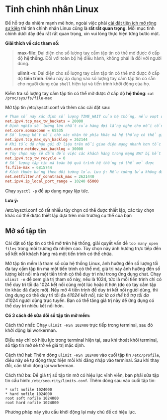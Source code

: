 # Tinh chỉnh nhân Linux

Để hỗ trợ đa nhiệm mạnh mẽ hơn, ngoài việc phải [cài đặt tiện ích mở rộng sự kiện](../install/install.md) thì tinh chỉnh nhân Linux cũng là **rất rất quan trọng**. Mỗi mục tinh chỉnh dưới đây đều rất rất quan trọng, xin vui lòng thực hiện từng bước một.

**Giải thích về các tham số:**

> **max-file**: Đại diện cho số lượng tay cầm tập tin có thể mở được ở cấp độ **hệ thống**. Đối với toàn bộ hệ điều hành, không phải là đối với người dùng.
> 
> **ulimit -n**: Đại diện cho số lượng tay cầm tập tin có thể mở được ở cấp độ **tiến trình**. Điều này áp dụng vào số lượng tay cầm tập tin có sẵn cho người dùng của `shell` hiện tại và tiến trình khởi động của họ.

Kiểm tra số lượng tay cầm tập tin có thể mở được ở cấp độ **hệ thống**: `cat /proc/sys/fs/file-max`

Mở tập tin /etc/sysctl.conf và thêm các cài đặt sau:
```conf
# Tham số này xác định số lượng TIME_WAIT của hệ thống, nếu vượt quá giá trị mặc định thì sẽ bị xoá ngay lập tức
net.ipv4.tcp_max_tw_buckets = 20000
# Định nghĩa số lượng lớn nhất của hàng đợi lắng nghe cho mỗi cổng trong toàn hệ thống
net.core.somaxconn = 65535
# Số lượng kết nối chờ xác nhận từ phía khác mà hệ thống có thể giữ trong hàng đợi
net.ipv4.tcp_max_syn_backlog = 262144
# Khi tốc độ nhận gói dữ liệu trên mỗi giao diện mạng nhanh hơn tốc độ xử lý của hạt nhân, số lượng gói dữ liệu tối đa có thể đưa vào hàng đợi
net.core.netdev_max_backlog = 30000
# Tùy chọn này sẽ dẫn đến việc các khách hàng trong mạng NAT bị hết hạn. Khuyến nghị đặt là 0. Từ phiên bản kernel 4.12 trở đi, Linux đã loại bỏ cấu hình tcp_tw_recycle. Nếu báo lỗi "No such file or directory", vui lòng bỏ qua
net.ipv4.tcp_tw_recycle = 0
# Số lượng tập tin mà toàn bộ quá trình hệ thống có thể mở được
fs.file-max = 6815744
# Kích thước bảng theo dõi tường lửa. Lưu ý: Nếu tường lửa không được bật, sẽ báo lỗi: "net.netfilter.nf_conntrack_max" is an unknown key, vui lòng bỏ qua
net.netfilter.nf_conntrack_max = 2621440
net.ipv4.ip_local_port_range = 10240 65000
```
Chạy `sysctl -p` để áp dụng ngay lập tức.

**Lưu ý:**

/etc/sysctl.conf có rất nhiều tùy chọn có thể được thiết lập, các tùy chọn khác có thể được thiết lập dựa trên môi trường cụ thể của bạn

## Mở số tập tin

Cài đặt số tập tin có thể mở trên hệ thống, giải quyết vấn đề ```too many open files``` trong môi trường đa nhiệm cao. Tùy chọn này ảnh hưởng trực tiếp đến số kết nối khách hàng mà một tiến trình có thể chứa. 

Mở tập tin mềm là tham số của hệ thống Linux, ảnh hưởng đến số lượng tối đa tay cầm tập tin mà một tiến trình có thể mở, giá trị này ảnh hưởng đến số lượng kết nối mà một tiến trình có thể duy trì như trong ứng dụng chat. Chạy `ulimit -n` để xem giá trị tham số này, nếu là 1024, tức là mỗi tiến trình chỉ có thể duy trì tối đa 1024 kết nối cùng một lúc hoặc ít hơn (do có tay cầm tập tin khác đã được mở). Nếu mở 4 tiến trình để duy trì kết nối người dùng, thì ứng dụng có thể duy trì tối đa 4*1024 kết nối, tức là có thể hỗ trợ tối đa 4*1024 người dùng trực tuyến. Bạn có thể tăng giá trị này để ứng dụng có thể duy trì nhiều kết nối hơn.

**Có 3 cách để sửa đổi số tập tin mở mềm:**

Cách thứ nhất: Chạy `ulimit -HSn 102400` trực tiếp trong terminal, sau đó khởi động lại workerman.

Điều này chỉ có hiệu lực trong terminal hiện tại, sau khi thoát khỏi terminal, số tập tin mở sẽ trở về giá trị mặc định.

Cách thứ hai: Thêm dòng `ulimit -HSn 102400` vào cuối tập tin `/etc/profile`, điều này sẽ tự động thực hiện mỗi khi đăng nhập vào terminal. Sau khi thay đổi, cần khởi động lại workerman.

Cách thứ ba: Để giá trị số tập tin mở có hiệu lực vĩnh viễn, bạn phải sửa tập tin cấu hình: `/etc/security/limits.conf`. Thêm dòng sau vào cuối tập tin:

``` 
* soft nofile 1024000
* hard nofile 1024000
root soft nofile 1024000
root hard nofile 1024000
```

Phương pháp này yêu cầu khởi động lại máy chủ để có hiệu lực.
